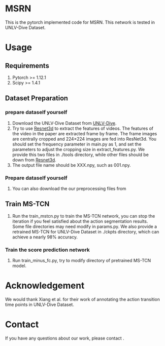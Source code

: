 # MSRN
This is the pytorch implemented code for MSRN. This network is tested in UNLV-Dive Dataset.

# Usage
## Requirements
1. Pytorch >= 1.12.1
2. Scipy >= 1.4.1

## Dataset Preparation
### prepare dataself yourself
1. Download the UNLV-Dive Dataset from [UNLV-Dive](http://rtis.oit.unlv.edu/datasets.html).
2. Try to use [Resnet3d](https://github.com/GowthamGottimukkala/I3D_Feature_Extraction_resnet) to extract the features of videos. The features of the video in the paper are extracted frame by frame. The frame images are centrally cropped and 224×224 images are fed into ResNet3d. You should set the frequency parameter in main.py as 1, and set the parameters to adjust the cropping size in extract_features.py. We provide this two files in ./tools directory, while other files should be down from [Resnet3d](https://github.com/GowthamGottimukkala/I3D_Feature_Extraction_resnet).
3. The output file name should be XXX.npy, such as 001.npy.

### Prepare dataself yourself
1. You can also download the our preprocessing files from 

## Train MS-TCN
1. Run the train_mstcn.py to train the MS-TCN network, you can stop the iteration if you feel satisfied about the action segmentation results. Some file directories may need modify in params.py. We also provide a retrained MS-TCN for UNLV-Dive Dataset in ./ckpts directory, which can achieve a nearly 98% accuracy.

### Train the score prediction network
1. Run train_minus_fc.py, try to modify directory of pretrained MS-TCN model.

# Acknowledgement
We would thank Xiang et al. for their work of annotating the action transition time points in UNLV-Dive Dataset.

# Contact
If you have any questions about our work, please contact .


